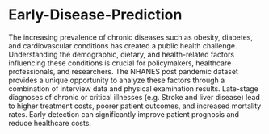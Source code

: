 # Early-Disease-Prediction

The increasing prevalence of chronic diseases such as obesity, diabetes, and cardiovascular conditions has created a public health challenge. Understanding the demographic, dietary, and health-related factors influencing these conditions is crucial for policymakers, healthcare professionals, and researchers. The NHANES post pandemic dataset provides a unique opportunity to analyze these factors through a combination of interview data and physical examination results. Late-stage diagnoses of chronic or critical illnesses (e.g. Stroke and liver disease) lead to higher treatment costs, poorer patient outcomes, and increased mortality rates. Early detection can significantly improve patient prognosis and reduce healthcare costs.
